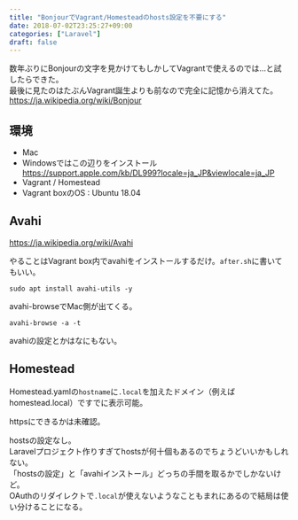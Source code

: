 ```yaml
---
title: "BonjourでVagrant/Homesteadのhosts設定を不要にする"
date: 2018-07-02T23:25:27+09:00
categories: ["Laravel"]
draft: false
---
```


数年ぶりにBonjourの文字を見かけてもしかしてVagrantで使えるのでは…と試したらできた。  
最後に見たのはたぶんVagrant誕生よりも前なので完全に記憶から消えてた。  
https://ja.wikipedia.org/wiki/Bonjour

## 環境
- Mac
- Windowsではこの辺りをインストール https://support.apple.com/kb/DL999?locale=ja_JP&viewlocale=ja_JP
- Vagrant / Homestead
- Vagrant boxのOS : Ubuntu 18.04

## Avahi
https://ja.wikipedia.org/wiki/Avahi

やることはVagrant box内でavahiをインストールするだけ。`after.sh`に書いてもいい。

```
sudo apt install avahi-utils -y
```

avahi-browseでMac側が出てくる。

```
avahi-browse -a -t
```

avahiの設定とかはなにもない。

## Homestead
Homestead.yamlの`hostname`に`.local`を加えたドメイン（例えばhomestead.local）ですでに表示可能。  

httpsにできるかは未確認。

hostsの設定なし。  
Laravelプロジェクト作りすぎてhostsが何十個もあるのでちょうどいいかもしれない。  
「hostsの設定」と「avahiインストール」どっちの手間を取るかでしかないけど。  
OAuthのリダイレクトで`.local`が使えないようなこともまれにあるので結局は使い分けることになる。
